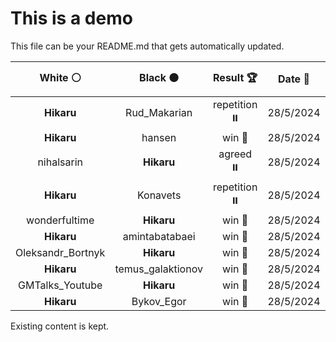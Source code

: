 # This is a demo

This file can be your README.md that gets automatically updated.

<!--START_SECTION:chessStats-->
<!-- Automatically generated with https://github.com/Balastrong/chess-stats-action -->

| White ⚪ | Black ⚫ | Result 🏆 | Date 📅 | Position 🗺️ |
|:---:|:---:|:---:|:---:|:---:|
| **Hikaru** | Rud_Makarian | repetition ⏸️ | 28/5/2024 | <a href="http://www.ee.unb.ca/cgi-bin/tervo/fen.pl?select=2r5/2q3pk/2rp1p1p/1p2pP2/pPn1PbPP/P1PR1B2/Q4BK1/3R4 w - -">Link</a> |
| **Hikaru** | hansen | win 🥇 | 28/5/2024 | <a href="http://www.ee.unb.ca/cgi-bin/tervo/fen.pl?select=5r2/1R3pp1/2p2n1k/3n1Pp1/p7/P6P/BPP3P1/4R1K1 b - -">Link</a> |
| nihalsarin | **Hikaru** | agreed ⏸️ | 28/5/2024 | <a href="http://www.ee.unb.ca/cgi-bin/tervo/fen.pl?select=8/1r3pk1/6p1/8/2R5/5PK1/7P/8 b - -">Link</a> |
| **Hikaru** | Konavets | repetition ⏸️ | 28/5/2024 | <a href="http://www.ee.unb.ca/cgi-bin/tervo/fen.pl?select=8/R1R5/5pk1/6p1/1r4P1/2K5/1r6/8 b - -">Link</a> |
| wonderfultime | **Hikaru** | win 🥇 | 28/5/2024 | <a href="http://www.ee.unb.ca/cgi-bin/tervo/fen.pl?select=5R2/1r6/8/8/8/5p2/3K1k2/8 w - -">Link</a> |
| **Hikaru** | amintabatabaei | win 🥇 | 28/5/2024 | <a href="http://www.ee.unb.ca/cgi-bin/tervo/fen.pl?select=2rR4/2P2Npk/1n6/8/1r2P2p/5P2/6PP/2R3K1 b - -">Link</a> |
| Oleksandr_Bortnyk | **Hikaru** | win 🥇 | 28/5/2024 | <a href="http://www.ee.unb.ca/cgi-bin/tervo/fen.pl?select=8/p7/P3k3/1b2p1K1/1P3p2/5P2/8/8 w - -">Link</a> |
| **Hikaru** | temus_galaktionov | win 🥇 | 28/5/2024 | <a href="http://www.ee.unb.ca/cgi-bin/tervo/fen.pl?select=3kbR2/4R3/4p1N1/1p1pP1P1/3r4/8/5PPK/r7 b - -">Link</a> |
| GMTalks_Youtube | **Hikaru** | win 🥇 | 28/5/2024 | <a href="http://www.ee.unb.ca/cgi-bin/tervo/fen.pl?select=5R2/8/8/7P/4kpn1/6r1/8/5K2 w - -">Link</a> |
| **Hikaru** | Bykov_Egor | win 🥇 | 28/5/2024 | <a href="http://www.ee.unb.ca/cgi-bin/tervo/fen.pl?select=4k1R1/8/3p1R2/p1rB4/P1n5/1r6/6PK/8 b - -">Link</a> |

<!--END_SECTION:chessStats-->

Existing content is kept.
